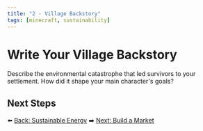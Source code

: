 ```yaml
---
title: "2 - Village Backstory"
tags: [minecraft, sustainability]
---
```

# Write Your Village Backstory

Describe the environmental catastrophe that led survivors to your settlement. How did it shape your main character's goals?

## Next Steps

⬅️ [Back: Sustainable Energy](/sustainability_lab/Day-3/00_intro)
➡️ [Next: Build a Market](/sustainability_lab/Day-4/00_market)
